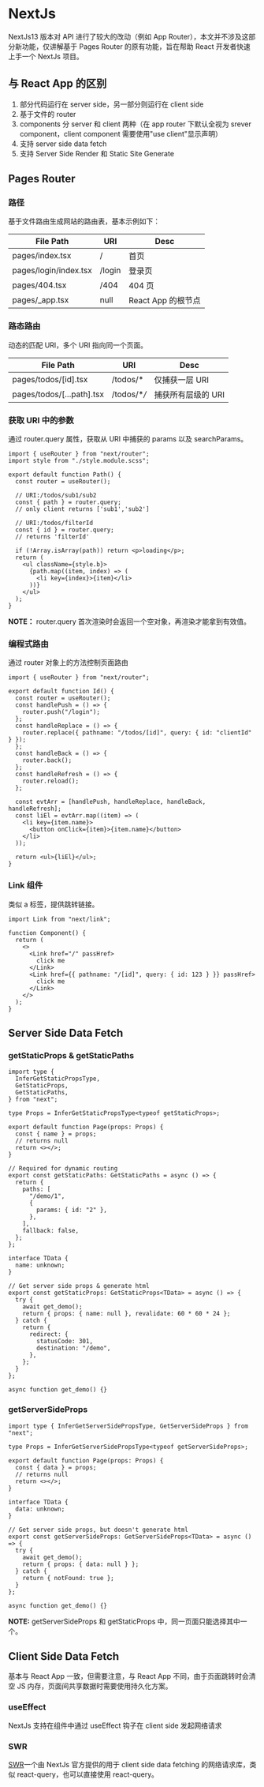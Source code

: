 # NextJs

NextJs13 版本对 API 进行了较大的改动（例如 App Router），本文并不涉及这部分新功能，仅讲解基于 Pages Router 的原有功能，旨在帮助 React 开发者快速上手一个 NextJs 项目。

## 与 React App 的区别

1. 部分代码运行在 server side，另一部分则运行在 client side
2. 基于文件的 router
3. components 分 server 和 client 两种（在 app router 下默认全视为 srever component，client component 需要使用"use client"显示声明）
4. 支持 server side data fetch
5. 支持 Server Side Render 和 Static Site Generate

## Pages Router

### 路径

基于文件路由生成网站的路由表，基本示例如下：

| File Path             | URI    | Desc               |
| --------------------- | ------ | ------------------ |
| pages/index.tsx       | /      | 首页               |
| pages/login/index.tsx | /login | 登录页             |
| pages/404.tsx         | /404   | 404 页             |
| pages/\_app.tsx       | null   | React App 的根节点 |

### 路态路由

动态的匹配 URI，多个 URI 指向同一个页面。

| File Path                 | URI          | Desc               |
| ------------------------- | ------------ | ------------------ |
| pages/todos/[id].tsx      | /todos/\*    | 仅捕获一层 URI     |
| pages/todos/[...path].tsx | /todos/\*_/_ | 捕获所有层级的 URI |

### 获取 URI 中的参数

通过 router.query 属性，获取从 URI 中捕获的 params 以及 searchParams。

```tsx
import { useRouter } from "next/router";
import style from "./style.module.scss";

export default function Path() {
  const router = useRouter();

  // URI:/todos/sub1/sub2
  const { path } = router.query;
  // only client returns ['sub1','sub2']

  // URI:/todos/filterId
  const { id } = router.query;
  // returns 'filterId'

  if (!Array.isArray(path)) return <p>loading</p>;
  return (
    <ul className={style.b}>
      {path.map((item, index) => (
        <li key={index}>{item}</li>
      ))}
    </ul>
  );
}
```

**NOTE：** router.query 首次渲染时会返回一个空对象，再渲染才能拿到有效值。

### 编程式路由

通过 router 对象上的方法控制页面路由

```tsx
import { useRouter } from "next/router";

export default function Id() {
  const router = useRouter();
  const handlePush = () => {
    router.push("/login");
  };
  const handleReplace = () => {
    router.replace({ pathname: "/todos/[id]", query: { id: "clientId" } });
  };
  const handleBack = () => {
    router.back();
  };
  const handleRefresh = () => {
    router.reload();
  };

  const evtArr = [handlePush, handleReplace, handleBack, handleRefresh];
  const liEl = evtArr.map((item) => (
    <li key={item.name}>
      <button onClick={item}>{item.name}</button>
    </li>
  ));

  return <ul>{liEl}</ul>;
}
```

### Link 组件

类似 a 标签，提供跳转链接。

```tsx
import Link from "next/link";

function Component() {
  return (
    <>
      <Link href="/" passHref>
        click me
      </Link>
      <Link href={{ pathname: "/[id]", query: { id: 123 } }} passHref>
        click me
      </Link>
    </>
  );
}
```

## Server Side Data Fetch

### getStaticProps & getStaticPaths

```tsx
import type {
  InferGetStaticPropsType,
  GetStaticProps,
  GetStaticPaths,
} from "next";

type Props = InferGetStaticPropsType<typeof getStaticProps>;

export default function Page(props: Props) {
  const { name } = props;
  // returns null
  return <></>;
}

// Required for dynamic routing
export const getStaticPaths: GetStaticPaths = async () => {
  return {
    paths: [
      "/demo/1",
      {
        params: { id: "2" },
      },
    ],
    fallback: false,
  };
};

interface TData {
  name: unknown;
}

// Get server side props & generate html
export const getStaticProps: GetStaticProps<TData> = async () => {
  try {
    await get_demo();
    return { props: { name: null }, revalidate: 60 * 60 * 24 };
  } catch {
    return {
      redirect: {
        statusCode: 301,
        destination: "/demo",
      },
    };
  }
};

async function get_demo() {}
```

### getServerSideProps

```tsx
import type { InferGetServerSidePropsType, GetServerSideProps } from "next";

type Props = InferGetServerSidePropsType<typeof getServerSideProps>;

export default function Page(props: Props) {
  const { data } = props;
  // returns null
  return <></>;
}

interface TData {
  data: unknown;
}

// Get server side props, but doesn't generate html
export const getServerSideProps: GetServerSideProps<TData> = async () => {
  try {
    await get_demo();
    return { props: { data: null } };
  } catch {
    return { notFound: true };
  }
};

async function get_demo() {}
```

**NOTE:** getServerSideProps 和 getStaticProps 中，同一页面只能选择其中一个。

## Client Side Data Fetch

基本与 React App 一致，但需要注意，与 React App 不同，由于页面跳转时会清空 JS 内存，页面间共享数据时需要使用持久化方案。

### useEffect

NextJs 支持在组件中通过 useEffect 钩子在 client side 发起网络请求

### SWR

[SWR](https://swr.vercel.app)一个由 NextJs 官方提供的用于 client side data fetching 的网络请求库，类似 react-query，也可以直接使用 react-query。
